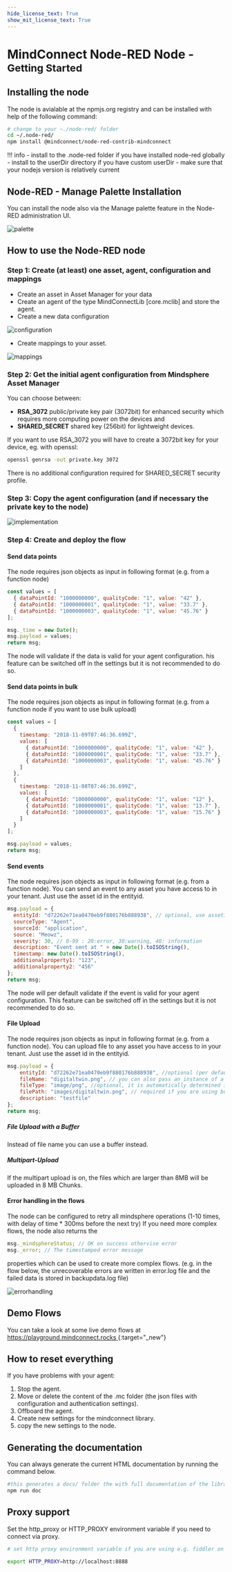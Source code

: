 ```yaml
---
hide_license_text: True
show_mit_license_text: True
---
```


# MindConnect Node-RED Node - <small>Getting Started</small>

## Installing the node

The node is avialable at the npmjs.org registry and can be installed with help of the following command:

```bash
# change to your ~./node-red/ folder
cd ~/.node-red/
npm install @mindconnect/node-red-contrib-mindconnect
```

<!-- prettier-ignore-start -->
!!! info
    - install to the .node-red folder if you have installed node-red globally
    - install to the userDir directory if you have custom userDir
    - make sure that your nodejs version is relatively current
<!-- prettier-ignore-end -->

## Node-RED - Manage Palette Installation

You can install the node also via the Manage palette feature in the Node-RED administration UI.

![palette](images/install_palette.png)

## How to use the Node-RED node

### Step 1: Create (at least) one asset, agent, configuration and mappings

- Create an asset in Asset Manager for your data
- Create an agent of the type MindConnectLib [core.mclib] and store the agent.
- Create a new data configuration

![configuration](images/dataconfig.png)

- Create mappings to your asset.

![mappings](images/datamappings.png)

### Step 2: Get the initial agent configuration from Mindsphere Asset Manager

You can choose between:

- **RSA_3072** public/private key pair (3072bit) for enhanced security which requires more computing power on the devices and
- **SHARED_SECRET** shared key (256bit) for lightweight devices.

If you want to use RSA_3072 you will have to create a 3072bit key for your device, eg. with openssl:

```bash
openssl genrsa -out private.key 3072
```

There is no additional configuration required for SHARED_SECRET security profile.

### Step 3: Copy the agent configuration (and if necessary the private key to the node)

![implementation](images/mindconnectagent-flow.png)

### Step 4: Create and deploy the flow

#### Send data points

The node requires json objects as input in following format (e.g. from a function node)

```javascript
const values = [
  { dataPointId: "1000000000", qualityCode: "1", value: "42" },
  { dataPointId: "1000000001", qualityCode: "1", value: "33.7" },
  { dataPointId: "1000000003", qualityCode: "1", value: "45.76" }
];

msg._time = new Date();
msg.payload = values;
return msg;
```

The node will validate if the data is valid for your agent configuration. his feature can be switched off in the settings but it is not recommended to do so.

#### Send data points in bulk

The node requires json objects as input in following format (e.g. from a function node if you want to use bulk upload)

```javascript
const values = [
  {
    timestamp: "2018-11-09T07:46:36.699Z",
    values: [
      { dataPointId: "1000000000", qualityCode: "1", value: "42" },
      { dataPointId: "1000000001", qualityCode: "1", value: "33.7" },
      { dataPointId: "1000000003", qualityCode: "1", value: "45.76" }
    ]
  },
  {
    timestamp: "2018-11-08T07:46:36.699Z",
    values: [
      { dataPointId: "1000000000", qualityCode: "1", value: "12" },
      { dataPointId: "1000000001", qualityCode: "1", value: "13.7" },
      { dataPointId: "1000000003", qualityCode: "1", value: "15.76" }
    ]
  }
];

msg.payload = values;
return msg;
```

#### Send events

The node requires json objects as input in following format (e.g. from a function node). You can send an event to any asset you have access to in your tenant. Just use the asset id in the entityid.

```javascript
msg.payload = {
  entityId: "d72262e71ea0470eb9f880176b888938", // optional, use assetid if you want to send event somewhere else :)
  sourceType: "Agent",
  sourceId: "application",
  source: "Meowz",
  severity: 30, // 0-99 : 20:error, 30:warning, 40: information
  description: "Event sent at " + new Date().toISOString(),
  timestamp: new Date().toISOString(),
  additionalproperty1: "123",
  additionalproperty2: "456"
};
return msg;
```

The node will per default validate if the event is valid for your agent configuration. This feature can be switched off in the settings but it
is not recommended to do so.

#### File Upload

The node requires json objects as input in following format (e.g. from a function node). You can upload file to any asset you have access to in your tenant. Just use the asset id in the entityid.

```javascript
msg.payload = {
    entityId: "d72262e71ea0470eb9f880176b888938", //optional (per default files are uploaded to the agent)
    fileName: "digitaltwin.png", // you can also pass an instance of a Buffer
    fileType: "image/png", //optional, it is automatically determined if there is no fileType specified
    filePath: "images/digitaltwin.png", // required if you are using buffer instead of the file name
    description: "testfile"
};
return msg;
```

##### File Upload with a  Buffer

Instead of file name you can use a buffer instead.

##### Multipart-Upload

If the multipart upload is on, the files which are larger than 8MB will be uploaded in 8 MB Chunks.

#### Error handling in the flows

The node can be configured to retry all mindsphere operations (1-10 times, with delay of time \* 300ms before the next try)
If you need more complex flows, the node also returns the

```javascript
msg._mindsphereStatus; // OK on success othervise error
msg._error; // The timestamped error message
```

properties which can be used to create more complex flows. (e.g. in the flow below, the unrecoverable errors are written in error.log file and the failed data is stored in backupdata.log file)

![errorhandling](images/errorhandling.png)

## Demo Flows

You can take a look at some live demo flows at [https://playground.mindconnect.rocks <i class="fa fa-external-link-alt"></i>](https://playground.mindconnect.rocks){:target="\_new"}

## How to reset everything

If you have problems with your agent:

1. Stop the agent.
2. Move or delete the content of the .mc folder (the json files with configuration and authentication settings).
3. Offboard the agent.
4. Create new settings for the mindconnect library.
5. copy the new settings to the node.

## Generating the documentation

You can always generate the current HTML documentation by running the command below.

```bash
#this generates a docs/ folder the with full documentation of the library.
npm run doc
```

## Proxy support

Set the http_proxy or HTTP_PROXY environment variable if you need to connect via proxy.

```bash
# set http proxy environment variable if you are using e.g. fiddler on the localhost.

export HTTP_PROXY=http://localhost:8888
```

